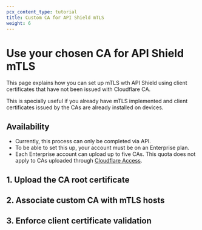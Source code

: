 ```yaml
---
pcx_content_type: tutorial
title: Custom CA for API Shield mTLS
weight: 6
---
```


# Use your chosen CA for API Shield mTLS

This page explains how you can set up mTLS wth API Shield using client certificates that have not been issued with Cloudflare CA.

This is specially useful if you already have mTLS implemented and client certificates issued by the CAs are already installed on devices.

## Availability

* Currently, this process can only be completed via API.
* To be able to set this up, your account must be on an Enterprise plan.
* Each Enterprise account can upload up to five CAs. This quota does not apply to CAs uploaded through [Cloudflare Access](/cloudflare-one/identity/devices/access-integrations/mutual-tls-authentication/).

## 1. Upload the CA root certificate

## 2. Associate custom CA with mTLS hosts

## 3. Enforce client certificate validation